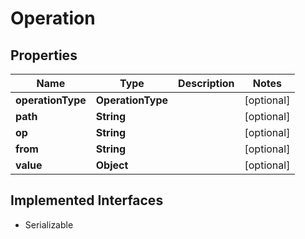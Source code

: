 

# Operation


## Properties

Name | Type | Description | Notes
------------ | ------------- | ------------- | -------------
**operationType** | **OperationType** |  |  [optional]
**path** | **String** |  |  [optional]
**op** | **String** |  |  [optional]
**from** | **String** |  |  [optional]
**value** | **Object** |  |  [optional]


## Implemented Interfaces

* Serializable


